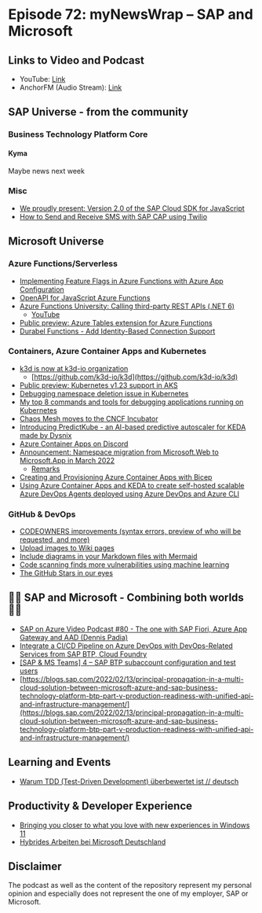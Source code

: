 # Episode 72: myNewsWrap – SAP and Microsoft

## Links to Video and Podcast

* YouTube: [Link](https://youtu.be/iGyEJjgUa4E)
* AnchorFM (Audio Stream): [Link](https://anchor.fm/christian-lechner/episodes/myNewsWrap--SAP-and-Microsoft-Episode-72-e1ek4og)

## SAP Universe - from the community

### Business Technology Platform Core

#### Kyma

Maybe news next week

### Misc

* [We proudly present: Version 2.0 of the SAP Cloud SDK for JavaScript](https://blogs.sap.com/2022/02/11/we-proudly-present-version-2.0-of-the-sap-cloud-sdk-for-javascript/)
* [How to Send and Receive SMS with SAP CAP using Twilio](https://www.twilio.com/blog/how-to-send-and-receive-sms-with-sap-cap-using-twilio)

## Microsoft Universe

### Azure Functions/Serverless

* [Implementing Feature Flags in Azure Functions with Azure App Configuration](https://www.willvelida.com/posts/feature-management-azure-functions/)
* [OpenAPI for JavaScript Azure Functions](https://techcommunity.microsoft.com/t5/apps-on-azure-blog/openapi-for-javascript-azure-functions/ba-p/3146739)
* [Azure Functions University: Calling third-party REST APIs (.NET 6)](https://twitter.com/marcduiker/status/1493215248496709634?s=20&t=c3wdSHovegcpV2-2co7BzQ)
  * [YouTube](https://youtu.be/11Qi8A_8cVY)
* [Public preview: Azure Tables extension for Azure Functions](https://azure.microsoft.com/updates/public-preview-azure-tables-extension-for-azure-functions/?WT.mc_id=AZ-MVP-5004195)
* [Durabel Functions - Add Identity-Based Connection Support](https://github.com/Azure/azure-functions-durable-extension/pull/2014)

### Containers, Azure Container Apps and Kubernetes

* [k3d is now at k3d-io organization](https://twitter.com/IWillTry42/status/1494005849353764864?s=20&t=upktBZTsKFlQoi8ruqao-g)
  * [https://github.com/k3d-io/k3d](https://github.com/k3d-io/k3d)
* [Public preview: Kubernetes v1.23 support in AKS](https://azure.microsoft.com/updates/public-preview-kubernetes-v123-support-in-aks/?WT.mc_id=AZ-MVP-5004195)
* [Debugging namespace deletion issue in Kubernetes](https://sumanthkumarc.medium.com/debugging-namespace-deletion-issue-in-kubernetes-f6f8b40a4368)
* [My top 8 commands and tools for debugging applications running on Kubernetes](https://twitter.com/danielbryantuk/status/1492893332850237444?s=21)
* [Chaos Mesh moves to the CNCF Incubator](https://www.cncf.io/blog/2022/02/16/chaos-mesh-moves-to-the-cncf-incubator/)
* [Introducing PredictKube - an AI-based predictive autoscaler for KEDA made by Dysnix](https://keda.sh/blog/2022-02-09-predictkube-scaler/)  
* [Azure Container Apps on Discord](https://github.com/microsoft/azure-container-apps#contact-us)
* [Announcement: Namespace migration from Microsoft.Web to Microsoft.App in March 2022](https://github.com/microsoft/azure-container-apps/issues/109)
  * [Remarks](https://twitter.com/MikhailShilkov/status/1493190048191324164?s=20&t=jZip03b-_01V6UixLF6LPA)
* [Creating and Provisioning Azure Container Apps with Bicep](https://www.willvelida.com/posts/deploy-container-apps-bicep/)  
* [Using Azure Container Apps and KEDA to create self-hosted scalable Azure DevOps Agents deployed using Azure DevOps and Azure CLI](https://thomasthornton.cloud/2022/02/17/using-azure-container-apps-and-keda-to-create-self-hosted-scalable-azure-devops-agents-deployed-using-azure-devops-and-azure-cli/)

### GitHub & DevOps

* [CODEOWNERS improvements (syntax errors, preview of who will be requested, and more)](https://github.blog/changelog/2022-02-17-codeowners-improvements-syntax-errors-preview-of-who-will-be-requested-and-more/)
* [Upload images to Wiki pages](https://github.blog/changelog/2022-02-14-upload-images-to-wiki-pages/)
* [Include diagrams in your Markdown files with Mermaid](https://github.blog/2022-02-14-include-diagrams-markdown-files-mermaid/)
* [Code scanning finds more vulnerabilities using machine learning](https://github.blog/2022-02-17-code-scanning-finds-vulnerabilities-using-machine-learning/)
* [The GitHub Stars in our eyes](https://github.blog/2022-02-15-the-github-stars-in-our-eyes/)

## 🐱‍👤 SAP and Microsoft - Combining both worlds 🐱‍👤

* [SAP on Azure Video Podcast #80 - The one with SAP Fiori, Azure App Gateway and AAD (Dennis Padia)](https://youtu.be/EpGL9uwuOes)
* [Integrate a CI/CD Pipeline on Azure DevOps with DevOps-Related Services from SAP BTP, Cloud Foundry](https://blogs.sap.com/2022/02/18/integrate-a-ci-cd-pipeline-on-azure-devops-with-devops-related-services-from-sap-btp-cloud-foundry/)
* [[SAP & MS Teams] 4 – SAP BTP subaccount configuration and test users](https://blogs.sap.com/2022/02/14/sap-ms-teams-4-sap-btp-subaccount-configuration-and-test-users/)
* [https://blogs.sap.com/2022/02/13/principal-propagation-in-a-multi-cloud-solution-between-microsoft-azure-and-sap-business-technology-platform-btp-part-v-production-readiness-with-unified-api-and-infrastructure-management/](https://blogs.sap.com/2022/02/13/principal-propagation-in-a-multi-cloud-solution-between-microsoft-azure-and-sap-business-technology-platform-btp-part-v-production-readiness-with-unified-api-and-infrastructure-management/)

## Learning and Events

* [Warum TDD (Test-Driven Development) überbewertet ist // deutsch](https://youtu.be/YUm4P2b0YPI)

## Productivity & Developer Experience

* [Bringing you closer to what you love with new experiences in Windows 11](https://blogs.windows.com/windowsexperience/2022/02/15/bringing-you-closer-to-what-you-love-with-new-experiences-in-windows-11/)
* [Hybrides Arbeiten bei Microsoft Deutschland](https://news.microsoft.com/de-de/features/hybrides-arbeiten/)

## Disclaimer

The podcast as well as the content of the repository represent my personal opinion and especially does not represent the one of my employer, SAP or Microsoft.
